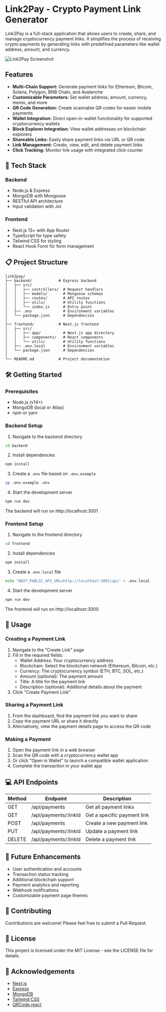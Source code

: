 # Link2Pay - Crypto Payment Link Generator

Link2Pay is a full-stack application that allows users to create, share, and manage cryptocurrency payment links. It simplifies the process of receiving crypto payments by generating links with predefined parameters like wallet address, amount, and currency.

![Link2Pay Screenshot](https://via.placeholder.com/800x400?text=Link2Pay+Screenshot)

## Features

- **Multi-Chain Support:** Generate payment links for Ethereum, Bitcoin, Solana, Polygon, BNB Chain, and Avalanche
- **Customizable Parameters:** Set wallet address, amount, currency, memo, and more
- **QR Code Generation:** Create scannable QR codes for easier mobile payments
- **Wallet Integration:** Direct open-in-wallet functionality for supported cryptocurrency wallets
- **Block Explorer Integration:** View wallet addresses on blockchain explorers
- **Shareable Links:** Easily share payment links via URL or QR code
- **Link Management:** Create, view, edit, and delete payment links
- **Click Tracking:** Monitor link usage with integrated click counter

## 🚀 Tech Stack

### Backend
- Node.js & Express
- MongoDB with Mongoose
- RESTful API architecture
- Input validation with Joi

### Frontend
- Next.js 13+ with App Router
- TypeScript for type safety
- Tailwind CSS for styling
- React Hook Form for form management

## 📋 Project Structure

```
link2pay/
├── backend/            # Express backend
│   ├── src/
│   │   ├── controllers/  # Request handlers
│   │   ├── models/       # Mongoose schemas
│   │   ├── routes/       # API routes
│   │   ├── utils/        # Utility functions
│   │   └── index.js      # Entry point
│   ├── .env              # Environment variables
│   └── package.json      # Dependencies
│
├── frontend/           # Next.js frontend
│   ├── src/
│   │   ├── app/          # Next.js app directory
│   │   ├── components/   # React components
│   │   └── utils/        # Utility functions
│   ├── .env.local        # Environment variables
│   └── package.json      # Dependencies
│
└── README.md           # Project documentation
```

## 🛠️ Getting Started

### Prerequisites

- Node.js (v14+)
- MongoDB (local or Atlas)
- npm or yarn

### Backend Setup

1. Navigate to the backend directory
```bash
cd backend
```

2. Install dependencies
```bash
npm install
```

3. Create a `.env` file based on `.env.example`
```bash
cp .env.example .env
```

4. Start the development server
```bash
npm run dev
```

The backend will run on http://localhost:3001

### Frontend Setup

1. Navigate to the frontend directory
```bash
cd frontend
```

2. Install dependencies
```bash
npm install
```

3. Create a `.env.local` file
```bash
echo "NEXT_PUBLIC_API_URL=http://localhost:3001/api" > .env.local
```

4. Start the development server
```bash
npm run dev
```

The frontend will run on http://localhost:3000

## 📱 Usage

### Creating a Payment Link

1. Navigate to the "Create Link" page
2. Fill in the required fields:
   - Wallet Address: Your cryptocurrency address
   - Blockchain: Select the blockchain network (Ethereum, Bitcoin, etc.)
   - Currency: The cryptocurrency symbol (ETH, BTC, SOL, etc.)
   - Amount (optional): The payment amount
   - Title: A title for the payment link
   - Description (optional): Additional details about the payment
3. Click "Create Payment Link"

### Sharing a Payment Link

1. From the dashboard, find the payment link you want to share
2. Copy the payment URL or share it directly
3. Alternatively, view the payment details page to access the QR code

### Making a Payment

1. Open the payment link in a web browser
2. Scan the QR code with a cryptocurrency wallet app
3. Or click "Open in Wallet" to launch a compatible wallet application
4. Complete the transaction in your wallet app

## 💻 API Endpoints

| Method | Endpoint | Description |
|--------|----------|-------------|
| GET | /api/payments | Get all payment links |
| GET | /api/payments/:linkId | Get a specific payment link |
| POST | /api/payments | Create a new payment link |
| PUT | /api/payments/:linkId | Update a payment link |
| DELETE | /api/payments/:linkId | Delete a payment link |

## 🔮 Future Enhancements

- User authentication and accounts
- Transaction status tracking
- Additional blockchain support
- Payment analytics and reporting
- Webhook notifications
- Customizable payment page themes

## 🤝 Contributing

Contributions are welcome! Please feel free to submit a Pull Request.

## 📄 License

This project is licensed under the MIT License - see the LICENSE file for details.

## 🙏 Acknowledgements

- [Next.js](https://nextjs.org/)
- [Express](https://expressjs.com/)
- [MongoDB](https://www.mongodb.com/)
- [Tailwind CSS](https://tailwindcss.com/)
- [QRCode.react](https://github.com/zpao/qrcode.react) 